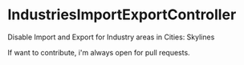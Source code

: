 # IndustriesImportExportController
Disable Import and Export for Industry areas in Cities: Skylines

If want to contribute, i'm always open for pull requests.
